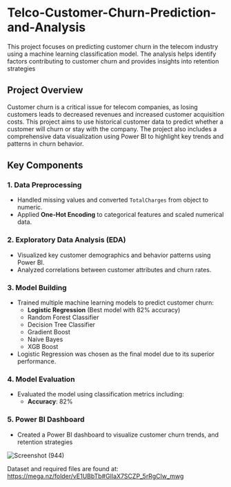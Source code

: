 # Telco-Customer-Churn-Prediction-and-Analysis
This project focuses on predicting customer churn in the telecom industry using a machine learning classification model. The analysis helps identify factors contributing to customer churn and provides insights into retention strategies

## Project Overview

Customer churn is a critical issue for telecom companies, as losing customers leads to decreased revenues and increased customer acquisition costs. This project aims to use historical customer data to predict whether a customer will churn or stay with the company. The project also includes a comprehensive data visualization using Power BI to highlight key trends and patterns in churn behavior.

## Key Components

### 1. **Data Preprocessing**
   - Handled missing values and converted `TotalCharges` from object to numeric.
   - Applied **One-Hot Encoding** to categorical features and scaled numerical data.

### 2. **Exploratory Data Analysis (EDA)**
   - Visualized key customer demographics and behavior patterns using Power BI.
   - Analyzed correlations between customer attributes and churn rates.

### 3. **Model Building**
   - Trained multiple machine learning models to predict customer churn:
     - **Logistic Regression** (Best model with 82% accuracy)
     - Random Forest Classifier
     - Decision Tree Classifier
     - Gradient Boost
     - Naive Bayes
     - XGB Boost
   - Logistic Regression was chosen as the final model due to its superior performance.

### 4. **Model Evaluation**
   - Evaluated the model using classification metrics including:
     - **Accuracy**: 82%

### 5. **Power BI Dashboard**
   - Created a Power BI dashboard to visualize customer churn trends, and retention strategies

![Screenshot (944)](https://github.com/user-attachments/assets/37a66ef9-9053-4dfe-bf1b-62d7341c05dc)


Dataset and required files are found at: https://mega.nz/folder/vE1UBbTb#GlIaX7SCZP_5rRgCIw_mwg
